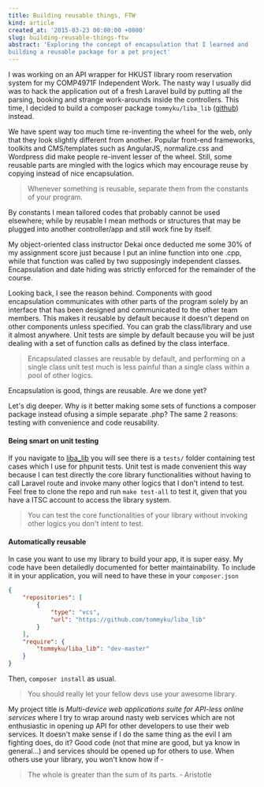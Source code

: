 ```yaml
---
title: Building reusable things, FTW
kind: article
created_at: '2015-03-23 00:00:00 +0800'
slug: building-reusable-things-ftw
abstract: 'Exploring the concept of encapsulation that I learned and
building a reusable package for a pet project'
---
```


I was working on an API wrapper for HKUST library room reservation system for my COMP4971F Independent Work. The nasty way I usually did was to hack the application out of a fresh Laravel build by putting all the parsing, booking and strange work-arounds inside the controllers. This time, I decided to build a composer package `tommyku/liba_lib` ([github](https://github.com/tommyku/liba_lib)) instead.

We have spent way too much time re-inventing the wheel for the web, only that they look slightly different from another. Popular front-end frameworks, toolkits and CMS/templates such as AngularJS, normalize.css and Wordpress did make people re-invent lesser of the wheel. Still, some reusable parts are mingled with the logics which may encourage reuse by copying instead of nice encapsulation.

> Whenever something is reusable, separate them from the constants of your program.

By constants I mean tailored codes that probably cannot be used elsewhere; while by reusable I mean methods or structures that may be plugged into another controller/app and still work fine by itself.

My object-oriented class instructor Dekai once deducted me some 30% of my assignment score just because I put an inline function into one .cpp, while that function was called by two supposingly independent classes. Encapsulation and date hiding was strictly enforced for the remainder of the course.

Looking back, I see the reason behind. Components with good encapsulation communicates with other parts of the program solely by an interface that has been designed and communicated to the other team members. This makes it reusable by default because it doesn't depend on other components unless specified. You can grab the class/library and use it almost anywhere. Unit tests are simple by default because you will be just dealing with a set of function calls as defined by the class interface.

> Encapsulated classes are reusable by default, and performing on a single class unit test much is less painful than a single class within a pool of other logics.

Encapsulation is good, things are reusable. Are we done yet?

Let's dig deeper. Why is it better making some sets of functions a composer package instead ofusing a simple separate .php? The same 2 reasons: testing with convenience and code reusability.

#### Being smart on unit testing

If you navigate to [liba_lib](https://github.com/tommyku/liba_lib) you will see there is a `tests/` folder containing test cases which I use for phpunit tests. Unit test is made convenient this way because I can test directly the core library functionalities without having to call Laravel route and invoke many other logics that I don't intend to test. Feel free to clone the repo and run `make test-all` to test it, given that you have a ITSC account to access the library system.

> You can test the core functionalities of your library without invoking other logics you don't intent to test.

#### Automatically reusable

In case you want to use my library to build your app, it is super easy. My code have been detailedly documented for better maintainability. To include it in your application, you will need to have these in your `composer.json`


~~~ json
{
    "repositories": [
        {
            "type": "vcs",
            "url": "https://github.com/tommyku/liba_lib"
        }
    ],
    "require": {
        "tommyku/liba_lib": "dev-master"
    }
}
~~~

Then, `composer install` as usual.

> You should really let your fellow devs use your awesome library.

My project title is *Multi-device web applications suite for API-less online services* where I try to wrap around nasty web services which are not enthusiastic in opening up API for other developers to use their web services. It doesn't make sense if I do the same thing as the evil I am fighting does, do it? Good code (not that mine are good, but ya know in general...) and services should be opened up for others to use. When others use your library, you won't know how if -

> The whole is greater than the sum of its parts. - Aristotle
